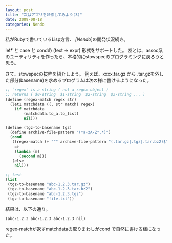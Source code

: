 ```yaml
---
layout: post
title: "次はアプリを試作してみよう(3)"
date: 2009-08-18
categories: Nendo
---
```

私がRubyで書いているLisp方言、 *[Nendo*]の開発状況続き。

let* と case と condの (text => expr) 形式をサポートした。
あとは、assoc系のユーティリティを作ったら、本格的にstowspecのプログラミングに戻ろうと思う。

さて、stowspecの抜粋を紹介しよう。
例えば、xxxx.tar.gz から .tar.gzを外した部分(basename)を求めるプログラムは次の様に書けるようになった。
```lisp
;; `regex' is a string ( not a regex object )
;; returns ( $0-string  $1-string  $2-string  $3-string ... )
(define (regex-match regex str)
  (let1 matchdata ((. str match) regex)
    (if matchdata
        (matchdata.to_a.to_list)
        nil)))

(define (tgz-to-basename tgz)
  (define archive-file-pattern "(*a-zA-Z*.*)")
  (cond
   ((regex-match (+ "^" archive-file-pattern "(.tar.gz|.tgz|.tar.bz2)$") tgz)
    =>
    (lambda (m)
      (second m)))
   (else
    nil)))

;; test
(list
 (tgz-to-basename "abc-1.2.3.tar.gz")
 (tgz-to-basename "abc-1.2.3.tar.bz2")
 (tgz-to-basename "abc-1.2.3.tgz")
 (tgz-to-basename "file.txt"))
```

結果は、以下の通り。
```
(abc-1.2.3 abc-1.2.3 abc-1.2.3 nil)
```

regex-matchが返すmatchdataの取りまわしがcond で自然に書ける様になった。

